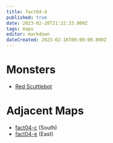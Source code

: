 ```yaml
---
title: fact04-d
published: true
date: 2023-02-28T21:22:33.000Z
tags: maps
editor: markdown
dateCreated: 2023-02-16T00:00:00.000Z
---
```



# Monsters
 * [Red Scuttlebot](/monsters/red-scuttlebot)

# Adjacent Maps
 * [fact04-c](/maps/fact04-c) (South)
 * [fact04-e](/maps/fact04-e) (East)
